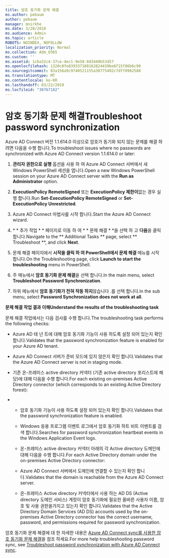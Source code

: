 ```yaml
---
title: 암호 동기화 문제 해결
ms.author: pebaum
author: pebaum
manager: mnirkhe
ms.date: 3/20/2018
ms.audience: Admin
ms.topic: article
ROBOTS: NOINDEX, NOFOLLOW
localization_priority: Normal
ms.collection: Adm_O365
ms.custom: ''
ms.assetid: 1cba32c4-37ce-4ec1-9e58-8d3440b53d57
ms.openlocfilehash: 1320c0fe839337188162824439be6f15f86b6c90
ms.sourcegitcommit: 03a156a9c9740521155a30775492c7dff0982588
ms.translationtype: MT
ms.contentlocale: ko-KR
ms.lasthandoff: 03/22/2019
ms.locfileid: "30767182"
---
```

# <a name="troubleshoot-password-synchronization"></a><span data-ttu-id="a31f2-102">암호 동기화 문제 해결</span><span class="sxs-lookup"><span data-stu-id="a31f2-102">Troubleshoot password synchronization</span></span>

<span data-ttu-id="a31f2-103">Azure AD Connect 버전 1.1.614.0 이상으로 암호가 동기화 되지 않는 문제를 해결 하려면 다음을 수행 합니다.</span><span class="sxs-lookup"><span data-stu-id="a31f2-103">To troubleshoot issues where no passwords are synchronized with Azure AD Connect version 1.1.614.0 or later:</span></span>
  
1. <span data-ttu-id="a31f2-104">**관리자 권한으로 실행** 옵션을 사용 하 여 Azure AD Connect 서버에서 새 Windows PowerShell 세션을 엽니다.</span><span class="sxs-lookup"><span data-stu-id="a31f2-104">Open a new Windows PowerShell session on your Azure AD Connect server with the **Run as Administrator** option.</span></span> 
    
2. <span data-ttu-id="a31f2-105">**ExecutionPolicy RemoteSigned** 또는 **ExecutionPolicy 제한이**없는 경우 실행 합니다.</span><span class="sxs-lookup"><span data-stu-id="a31f2-105">Run **Set-ExecutionPolicy RemoteSigned** or **Set-ExecutionPolicy Unrestricted**.</span></span> 
    
3. <span data-ttu-id="a31f2-106">Azure AD Connect 마법사를 시작 합니다.</span><span class="sxs-lookup"><span data-stu-id="a31f2-106">Start the Azure AD Connect wizard.</span></span>
    
4. <span data-ttu-id="a31f2-107">\* \* 추가 작업 \* \* 페이지로 이동 하 여 \* \* 문제 해결 \* \*을 선택 하 고 **다음**을 클릭 합니다.</span><span class="sxs-lookup"><span data-stu-id="a31f2-107">Navigate to the \*\* Additional Tasks \*\* page, select \*\* Troubleshoot \*\*, and click **Next**.</span></span> 
    
5. <span data-ttu-id="a31f2-108">문제 해결 페이지에서 **시작을 클릭 하 여 PowerShell에서 문제 해결** 메뉴를 시작 합니다.</span><span class="sxs-lookup"><span data-stu-id="a31f2-108">On the Troubleshooting page, click **Launch to start the troubleshooting** menu in PowerShell.</span></span> 
    
6. <span data-ttu-id="a31f2-109">주 메뉴에서 **암호 동기화 문제 해결**을 선택 합니다.</span><span class="sxs-lookup"><span data-stu-id="a31f2-109">In the main menu, select **Troubleshoot Password Synchronization**.</span></span> 
    
7. <span data-ttu-id="a31f2-110">하위 메뉴에서 **암호 동기화가 전혀 작동 하지**않습니다 .를 선택 합니다.</span><span class="sxs-lookup"><span data-stu-id="a31f2-110">In the sub menu, select **Password Synchronization does not work at all**.</span></span> 
    
 <span data-ttu-id="a31f2-111">**문제 해결 작업 결과 이해**</span><span class="sxs-lookup"><span data-stu-id="a31f2-111">**Understand the results of the troubleshooting task**</span></span>
  
<span data-ttu-id="a31f2-112">문제 해결 작업에서는 다음 검사를 수행 합니다.</span><span class="sxs-lookup"><span data-stu-id="a31f2-112">The troubleshooting task performs the following checks:</span></span>
  
- <span data-ttu-id="a31f2-113">Azure AD 테 넌 트에 대해 암호 동기화 기능이 사용 하도록 설정 되어 있는지 확인 합니다.</span><span class="sxs-lookup"><span data-stu-id="a31f2-113">Validates that the password synchronization feature is enabled for your Azure AD tenant.</span></span>
    
- <span data-ttu-id="a31f2-114">Azure AD Connect 서버가 준비 모드에 있지 않은지 확인 합니다.</span><span class="sxs-lookup"><span data-stu-id="a31f2-114">Validates that the Azure AD Connect server is not in staging mode.</span></span>
    
- <span data-ttu-id="a31f2-115">기존 온-프레미스 active directory 커넥터 (기존 active directory 포리스트에 해당)에 대해 다음을 수행 합니다.</span><span class="sxs-lookup"><span data-stu-id="a31f2-115">For each existing on-premises Active Directory connector (which corresponds to an existing Active Directory forest):</span></span>
    
- 
  - <span data-ttu-id="a31f2-116">암호 동기화 기능이 사용 하도록 설정 되어 있는지 확인 합니다.</span><span class="sxs-lookup"><span data-stu-id="a31f2-116">Validates that the password synchronization feature is enabled.</span></span>
    
  - <span data-ttu-id="a31f2-117">Windows 응용 프로그램 이벤트 로그에서 암호 동기화 하트 비트 이벤트를 검색 합니다.</span><span class="sxs-lookup"><span data-stu-id="a31f2-117">Searches for password synchronization heartbeat events in the Windows Application Event logs.</span></span>
    
  - <span data-ttu-id="a31f2-118">온-프레미스 active directory 커넥터 아래의 각 Active directory 도메인에 대해 다음을 수행 합니다.</span><span class="sxs-lookup"><span data-stu-id="a31f2-118">For each Active Directory domain under the on-premises Active Directory connector:</span></span>
    
  - <span data-ttu-id="a31f2-119">Azure AD Connect 서버에서 도메인에 연결할 수 있는지 확인 합니다.</span><span class="sxs-lookup"><span data-stu-id="a31f2-119">Validates that the domain is reachable from the Azure AD Connect server.</span></span>
    
  - <span data-ttu-id="a31f2-120">온-프레미스 Active directory 커넥터에서 사용 하는 AD DS (Active directory 도메인 서비스) 계정이 암호 동기화에 필요한 올바른 사용자 이름, 암호 및 사용 권한을가지고 있는지 확인 합니다.</span><span class="sxs-lookup"><span data-stu-id="a31f2-120">Validates that the Active Directory Domain Services (AD DS) accounts used by the on-premises Active Directory connector has the correct username, password, and permissions required for password synchronization.</span></span>
    
<span data-ttu-id="a31f2-121">암호 동기화 문제 해결에 대 한 자세한 내용은 [Azure AD Connect sync를 사용한 암호 동기화 문제 해결](https://docs.microsoft.com/azure/active-directory/connect/active-directory-aadconnectsync-troubleshoot-password-synchronization)을 참조 하세요.</span><span class="sxs-lookup"><span data-stu-id="a31f2-121">For more help troubleshooting password sync, see [Troubleshoot password synchronization with Azure AD Connect sync](https://docs.microsoft.com/azure/active-directory/connect/active-directory-aadconnectsync-troubleshoot-password-synchronization).</span></span>
  

